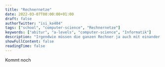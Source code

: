 ```yaml
---
title: "Rechnernetze"
date: 2022-03-07T00:00:00+01:00
draft: false
authorTwitter: "isi_ko404"
tags: ["school", "computer-science", "Rechnernetze"]
keywords: ["abitur", "a-levels", "computer-science", "Informatik"]
description: "Irgendwie müssen die ganzen Rechner ja auch mit einander Kommunizieren, oder?"
showFullContent: false
readingTime: false
---
```


Kommt noch
